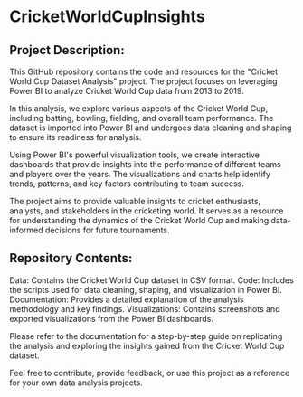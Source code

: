 # CricketWorldCupInsights
## Project Description:
This GitHub repository contains the code and resources for the "Cricket World Cup Dataset Analysis" project. The project focuses on leveraging Power BI to analyze Cricket World Cup data from 2013 to 2019.

In this analysis, we explore various aspects of the Cricket World Cup, including batting, bowling, fielding, and overall team performance. The dataset is imported into Power BI and undergoes data cleaning and shaping to ensure its readiness for analysis.

Using Power BI's powerful visualization tools, we create interactive dashboards that provide insights into the performance of different teams and players over the years. The visualizations and charts help identify trends, patterns, and key factors contributing to team success.

The project aims to provide valuable insights to cricket enthusiasts, analysts, and stakeholders in the cricketing world. It serves as a resource for understanding the dynamics of the Cricket World Cup and making data-informed decisions for future tournaments.

## Repository Contents:

Data: Contains the Cricket World Cup dataset in CSV format.
Code: Includes the scripts used for data cleaning, shaping, and visualization in Power BI.
Documentation: Provides a detailed explanation of the analysis methodology and key findings.
Visualizations: Contains screenshots and exported visualizations from the Power BI dashboards.

Please refer to the documentation for a step-by-step guide on replicating the analysis and exploring the insights gained from the Cricket World Cup dataset.

Feel free to contribute, provide feedback, or use this project as a reference for your own data analysis projects.
